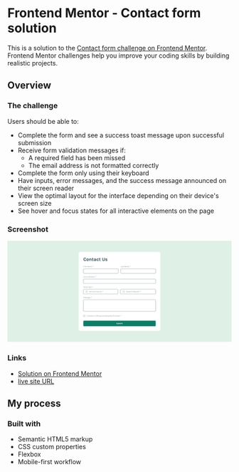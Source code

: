 # Frontend Mentor - Contact form solution

This is a solution to the [Contact form challenge on Frontend Mentor](https://www.frontendmentor.io/challenges/contact-form--G-hYlqKJj). Frontend Mentor challenges help you improve your coding skills by building realistic projects. 

## Overview

### The challenge

Users should be able to:

- Complete the form and see a success toast message upon successful submission
- Receive form validation messages if:
  - A required field has been missed
  - The email address is not formatted correctly
- Complete the form only using their keyboard
- Have inputs, error messages, and the success message announced on their screen reader
- View the optimal layout for the interface depending on their device's screen size
- See hover and focus states for all interactive elements on the page

### Screenshot

![](/assets/images/screenshot.png)

### Links

- [Solution on Frontend Mentor](https://www.frontendmentor.io/solutions/contact-form-using-pure-js-oop-GprMqplvb3)
- [live site URL](https://alaa-mekibes.github.io/contact-form-frontend-mentor)

## My process

### Built with

- Semantic HTML5 markup
- CSS custom properties
- Flexbox
- Mobile-first workflow